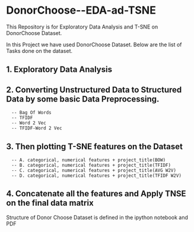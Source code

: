 # DonorChoose--EDA-ad-TSNE
This Repository is for Exploratory Data Analysis and T-SNE on DonorChoose Dataset.

In this Project we have used DonorChoose Dataset. Below are the list of Tasks done on the dataset.

## 1. Exploratory Data Analysis

## 2. Converting Unstructured Data to Structured Data by some basic Data Preprocessing.
      -- Bag Of Words
      -- TFIDF
      -- Word 2 Vec
      -- TFIDF-Word 2 Vec
      
## 3. Then plotting T-SNE features on the Dataset
      -- A. categorical, numerical features + project_title(BOW)
      -- B. categorical, numerical features + project_title(TFIDF)
      -- C. categorical, numerical features + project_title(AVG W2V)
      -- D. categorical, numerical features + project_title(TFIDF W2V)
      
## 4. Concatenate all the features and Apply TNSE on the final data matrix


Structure of Donor Choose Dataset is defined in the ipython notebook and PDF


